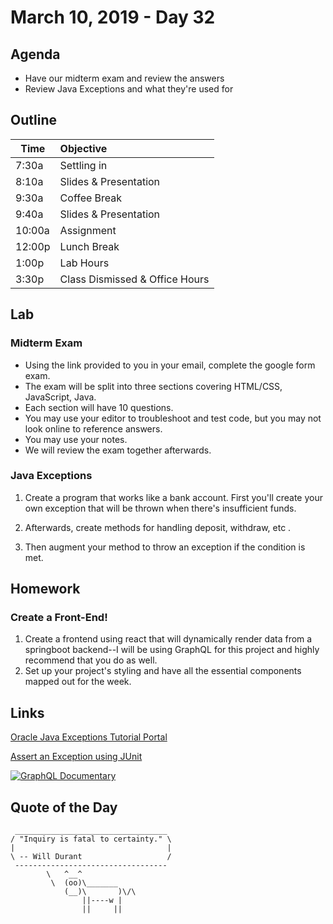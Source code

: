 # March 10, 2019 - Day 32


## Agenda

- Have our midterm exam and review the answers
- Review Java Exceptions and what they're used for 


## Outline

| Time   | Objective                        |
| -------|:---------------------------------|
| 7:30a  | Settling in                      |
| 8:10a  | Slides & Presentation            |
| 9:30a  | Coffee Break                     |
| 9:40a  | Slides & Presentation            |
| 10:00a | Assignment                       |
| 12:00p | Lunch Break                      |
| 1:00p  | Lab Hours                        |
| 3:30p  | Class Dismissed & Office Hours   |

## Lab

### Midterm Exam

- Using the link provided to you in your email, complete the google form exam.
- The exam will be split into three sections covering HTML/CSS, JavaScript, Java. 
- Each section will have 10 questions. 
- You may use your editor to troubleshoot and test code, but you may not look online to reference answers. 
- You may use your notes.
- We will review the exam together afterwards. 

### Java Exceptions

1. Create a program that works like a bank account. First you'll create your own exception that will be thrown when there's insufficient funds. 

2. Afterwards, create methods for handling deposit, withdraw, etc . 

3. Then augment your method to throw an exception if the condition is met. 

## Homework

### Create a Front-End!

1. Create a frontend using react that will dynamically render data from a springboot backend--I will be using GraphQL for this project and highly recommend that you do as well. 
2. Set up your project's styling and have all the essential components mapped out for the week.  

## Links

[Oracle Java Exceptions Tutorial Portal](https://docs.oracle.com/javase/tutorial/essential/exceptions/index.html)

[Assert an Exception using JUnit](https://www.baeldung.com/junit-assert-exception)


[![GraphQL Documentary](http://img.youtube.com/vi/783ccP__No8/0.jpg)](http://www.youtube.com/watch?v=783ccP__No8)

## Quote of the Day 
```
 __________________________________
/ "Inquiry is fatal to certainty." \
|                                  |
\ -- Will Durant                   /
 ----------------------------------
        \   ^__^
         \  (oo)\_______
            (__)\       )\/\
                ||----w |
                ||     ||


```